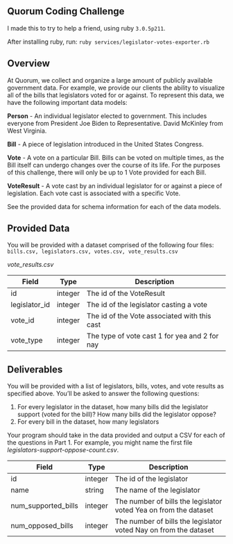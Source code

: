 ## Quorum Coding Challenge

I made this to try to help a friend, using ruby `3.0.5p211`.

After installing ruby, run: `ruby services/legislator-votes-exporter.rb`

## Overview

At Quorum, we collect and organize a large amount of publicly available government data. For example, we provide our clients the ability to visualize all of the bills that legislators voted for or against. To represent this data, we have the following important data models:

**Person** - An individual legislator elected to government. This includes everyone from President Joe Biden to Representative. David McKinley from West Virginia.

**Bill** - A piece of legislation introduced in the United States Congress.

**Vote** - A vote on a particular Bill. Bills can be voted on multiple times, as the Bill itself can undergo changes over the course of its life. For the purposes of this challenge, there will only be up to 1 Vote provided for each Bill.

**VoteResult** - A vote cast by an individual legislator for or against a piece of legislation. Each vote cast is associated with a specific Vote.

See the provided data for schema information for each of the data models.

## Provided Data

You will be provided with a dataset comprised of the following four files: 
`bills.csv, legislators.csv, votes.csv, vote_results.csv`

*vote_results.csv*

| Field  | Type | Description
| ------------- | ------------- | ------------- |
| id | integer  | The id of the VoteResult  |
| legislator_id  | integer  |The id of the legislator casting a vote |
| vote_id  | integer  | The id of the Vote associated with this cast |
| vote_type  | integer  | The type of vote cast 1 for yea and 2 for nay |

## Deliverables

You will be provided with a list of legislators, bills, votes, and vote results as specified above. You’ll be asked to answer the following questions:

1. For every legislator in the dataset, how many bills did the legislator support (voted for the bill)? How many bills did the legislator oppose?
2. For every bill in the dataset, how many legislators

Your program should take in the data provided and output a CSV for each of the questions in Part 1. For example, you might name the first file *legislators-support-oppose-count.csv*.

| Field  | Type | Description
| ------------- | ------------- | ------------- |
| id | integer  | The id of the legislator  |
| name  | string  | The name of the legislator  |
| num_supported_bills  | integer  | The number of bills the legislator voted Yea on from the dataset  |
| num_opposed_bills  | integer  | The number of bills the legislator voted Nay on from the dataset  |
